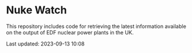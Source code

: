 # Nuke Watch

This repository includes code for retrieving the latest information available on the output of EDF nuclear power plants in the UK.

Last updated: 2023-09-13 10:08
